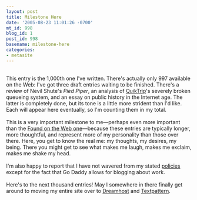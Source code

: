 ```yaml
---
layout: post
title: Milestone Here
date: '2005-08-23 11:01:26 -0700'
mt_id: 998
blog_id: 1
post_id: 998
basename: milestone-here
categories:
- metasite
---
```

<br />This entry is the 1,000th one I've written. There's actually only 997 available on the Web: I've got three draft entries waiting to be finished. There's a review of Nevil Shute's <cite>Pied Piper</cite>, an analysis of <a href="http://www.quiktrip.com/">QuikTrip</a>'s severely broken queueing system, and an essay on public history in the Internet age. The latter is completely done, but its tone is a little more strident than I'd like. Each will appear here eventually, so I'm counting them in my total.<br /><br />This is a very important milestone to me&#x2014;perhaps even more important than the <a href="/blogs/bblog/archives/milestone-elsewhere.cfm">Found on the Web one</a>&#x2014;because these entries are typically longer, more thoughtful, and represent more of my personality than those over there. Here, you get to know the real me: my thoughts, my desires, my being. There you might get to see what makes me laugh, makes me exclaim, makes me shake my head.<br /><br />I'm also happy to report that I have not wavered from my stated <a href="/blogs/policy.cfm">policies</a> except for the fact that Go Daddy allows for blogging about work.<br /><br />Here's to the next thousand entries! May I somewhere in there finally get around to moving my entire site over to <a href="http://www.dreamhost.com/rewards.cgi?wcbrown">Dreamhost</a> and <a href="http://www.textpattern.com/">Textpattern</a>.<br /><br /><br />
